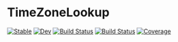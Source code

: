 # TimeZoneLookup

[![Stable](https://img.shields.io/badge/docs-stable-blue.svg)](https://Arkoniak.github.io/TimeZoneLookup.jl/stable)
[![Dev](https://img.shields.io/badge/docs-dev-blue.svg)](https://Arkoniak.github.io/TimeZoneLookup.jl/dev)
[![Build Status](https://github.com/Arkoniak/TimeZoneLookup.jl/workflows/CI/badge.svg)](https://github.com/Arkoniak/TimeZoneLookup.jl/actions)
[![Build Status](https://travis-ci.com/Arkoniak/TimeZoneLookup.jl.svg?branch=master)](https://travis-ci.com/Arkoniak/TimeZoneLookup.jl)
[![Coverage](https://codecov.io/gh/Arkoniak/TimeZoneLookup.jl/branch/master/graph/badge.svg)](https://codecov.io/gh/Arkoniak/TimeZoneLookup.jl)
